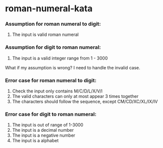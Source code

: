 # roman-numeral-kata

### Assumption for roman numeral to digit:
1. The input is valid roman numeral

### Assumption for digit to roman numeral:
1. The input is a valid integer range from 1 - 3000

What if my assumption is wrong? 
I need to handle the invalid case.
### Error case for roman numeral to digit:
1. Check the input only contains M/C/D/L/X/V/I
2. The valid characters can only at most appear 3 times together
3. The characters should follow the sequence, except CM/CD/XC/XL/IX/IV

### Error case for digit to roman numeral:
1. The input is out of range of 1-3000
2. The input is a decimal number
3. The input is a negative number
4. The input is a alphabet





